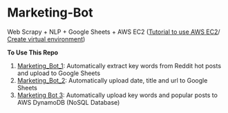 # Marketing-Bot

Web Scrapy + NLP + Google Sheets + AWS EC2
([Tutorial to use AWS EC2](https://medium.com/automation-generation/step-by-step-guide-to-run-a-simple-trading-algorithm-in-the-cloud-using-python-alpaca-and-aws-34c899b678b0)/ [Create virtual environment](https://github.com/googlesamples/assistant-sdk-python/issues/236 
))



**To Use This Repo**
1. [Marketing_Bot_1](https://github.com/AddyZhang/Marketing-Bot/tree/master/Marketing_Bot_1): Automatically extract key words from Reddit hot posts and upload to Google Sheets
2. [Marketing_Bot_2](https://github.com/AddyZhang/Marketing-Bot/tree/master/Marketing_Bot_2): Automatically upload date, title and url to Google Sheets
3. [Marketing Bot 3](https://github.com/AddyZhang/Marketing-Bot/tree/master/Marketing_Bot_3): Automatically upload key words and popular posts to AWS DynamoDB (NoSQL Database)

